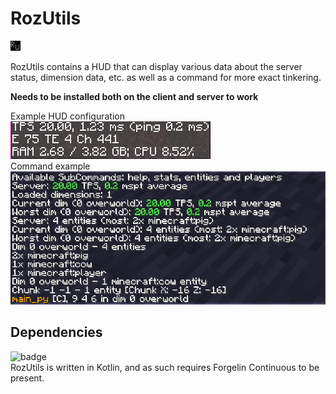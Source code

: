 # RozUtils

![very high-quality logo](src/main/resources/assets/rozutils/textures/logo.png)

RozUtils contains a HUD that can display various data about the server status, dimension data, etc. as well as a command for more exact tinkering.

**Needs to be installed both on the client and server to work**  

Example HUD configuration  
![example screenshot](assets/example-screenshot.png)  
Command example  
![command example](assets/command-example.png)

## Dependencies

![badge](https://img.shields.io/badge/required-Forgelin--Continuous-gray?style=flat-square&labelColor=red&link=https://www.curseforge.com/minecraft/mc-mods/forgelin-continuous)  
RozUtils is written in Kotlin, and as such requires Forgelin Continuous to be present.
